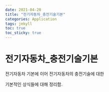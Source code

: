 ```yaml
---
date: 2021-04-20
title: "전기자동차_충전기술기본"
categories: Application
tags: jekyll
toc: true  
toc_sticky: true 
---
```


전기자동차_충전기술기본
=============

전기자동차 기본에 이어 전기자동차의 충전기술에 대한    

기본적인 상식들에 대해 정리함.




